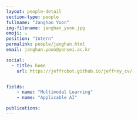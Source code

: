 ```yaml
---
layout: people-detail
section-type: people
fullname: "Janghan Yoon"
img-filename: janghan_yoon.jpg
emoji: ☕
position: "Intern"
permalink: people/janghan.html
email: janghan.yoon@yonsei.ac.kr

social:
  - title: home
    url: https://jeffrobot.github.io/jeffrey_cv/


fields:
    - name: "Multimodal Learning"
    - name: "Applicable AI"

publications:
---
```

